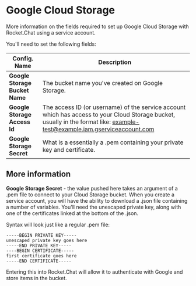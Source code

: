 # Google Cloud Storage

More information on the fields required to set up Google Cloud Storage with Rocket.Chat using a service account.

You'll need to set the following fields:

Config. Name | Description
------------ | -------------
**Google Storage Bucket Name** | The bucket name you've created on Google Storage.
**Google Storage Access Id** | The access ID (or username) of the service account which has access to your Cloud Storage bucket, usually in the format like: example-test@example.iam.gserviceaccount.com
**Google Storage Secret** | What is a essentially a .pem containing your private key and certificate.

## More information

**Google Storage Secret** - the value pushed here takes an argument of a .pem file to connect to your Cloud Storage bucket. When you create a service account, you will have the ability to download a .json file containing a number of variables. You'll need the unescaped private key, along with one of the certificates linked at the bottom of the .json.

Syntax will look just like a regular .pem file:

```
-----BEGIN PRIVATE KEY-----
unescaped private key goes here
-----END PRIVATE KEY-----
----BEGIN CERTIFICATE-----
first certificate goes here
-----END CERTIFICATE-----
```

Entering this into Rocket.Chat will allow it to authenticate with Google and store items in the bucket.
